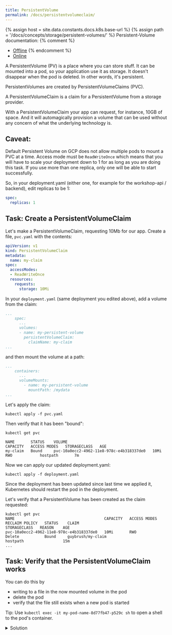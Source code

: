 ```yaml
---
title: PersistentVolume
permalink: /docs/persistentvolumeclaim/
---
```

{% assign host = site.data.constants.docs.k8s.base-url %}
{% assign path = '/docs/concepts/storage/persistent-volumes/' %}
Persistent-Volume documentation:
{% comment %}
* [Offline]({{host.offline}}{{path}})
{% endcomment %}
* [Online]({{host.online}}{{path}})


A PersistentVolume (PV) is a place where you can store stuff. It can be mounted into a pod, so your
application use it as storage. It doesn't disappear when the pod is deleted. In other words, it's persistent.

PersistentVolumes are created by PersistentVolumeClaims (PVC).

A PersistentVolumeClaim is a claim for a PersistentVolume from a storage provider.

With a PersistentVolumeClaim your app can request, for instance, 10GB of space. And it will automagically provision a volume that can be used without any concern of what the underlying technology is.

## Caveat: 
Default Persistent Volume on GCP does not allow multiple pods to mount a PVC at a time. Access mode must be `ReadWriteOnce` which means that you will have to scale your deployment down to 1 for as long as you are doing this task. 
If you use more than one replica, only one will be able to start successfully.

So, in your deployment.yaml (either one, for example for the workshop-api / backend), edit replicas to be 1:

```yaml
spec:
  replicas: 1
```

## Task: Create a PersistentVolumeClaim

Let's make a PersistentVolumeClaim, requesting 10Mb for our app. Create a file, `pvc.yaml` with the contents:

```yaml
apiVersion: v1
kind: PersistentVolumeClaim
metadata:
  name: my-claim
spec:
  accessModes:
  - ReadWriteOnce
  resources:
    requests:
      storage: 10Mi
```

In your `deployment.yaml` (same deployment you edited above), add a volume from the claim:

```yaml
...
    spec:
      ...
      volumes:
      - name: my-persistent-volume
        persistentVolumeClaim:
          claimName: my-claim
...
```

and then mount the volume at a path:



```yaml
...
    containers:
      ...
      volumeMounts:
        - name: my-persistent-volume
          mountPath: /mydata
...
```

Let's apply the claim:

`kubectl apply -f pvc.yaml`

Then verify that it has been "bound":

```
kubectl get pvc

NAME       STATUS    VOLUME                                     CAPACITY   ACCESS MODES   STORAGECLASS   AGE
my-claim   Bound     pvc-10a0ecc2-4962-11e8-978c-e4b318337de0   10Mi       RWO            hostpath       7m
```

Now we can apply our updated deployment.yaml:

`kubectl apply -f deployment.yaml`

Since the deployment has been updated since last time we applied it, Kubernetes should restart the pod in the
deployment.

Let's verify that a PersistentVolume has been created as the claim requested:

```
kubectl get pvc
NAME                                       CAPACITY   ACCESS MODES   RECLAIM POLICY   STATUS    CLAIM                               STORAGECLASS   REASON    AGE
pvc-10a0ecc2-4962-11e8-978c-e4b318337de0   10Mi       RWO            Delete           Bound     guybrush/my-claim                   hostpath                 15m
...
```

## Task: Verify that the PersistentVolumeClaim works

You can do this by
* writing to a file in the now mounted volume in the pod
* delete the pod
* verify that the file still exists when a new pod is started

Tip: Use `kubectl exec -it my-pod-name-8d77fb47-p529c sh` to open a shell to the pod's container.

<details>
  <summary>Solution</summary>
  <div markdown="1">

Write to a file in the peristed volume:

```
kubectl get po
kubectl exec -it sample-app-deployment-7756ccb788-vflmz sh
/ # cd mydata
/mydata # ls
/mydata # echo hello there > hello
/mydata # exit
```

Delete the pod:

```
kubectl delete pod sample-app-deployment-7756ccb788-vflmz
```

Wait for the new pod to start (check with `kubectl get po`), then:

```
kubectl exec -it sample-app-deployment-a9w84f98n-fsdfm sh
/ # cd mydata
/mydata # ls
hello
/mydata # cat hello
hello there
/mydata # exit
```

Success! The file survived even though the pod was deleted. This is how our apps get persistence.

</div>
</details>

